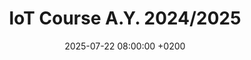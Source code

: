 ---
title: "IoT Course A.Y. 2024/2025"
date: 2025-07-22 08:00:00 +0200
categories: iotprojects
img_url: IoTcourse2025.png
site_url: "https://unisalento-idalab-iotcourse-2024-2025.github.io/"
description: ""
---